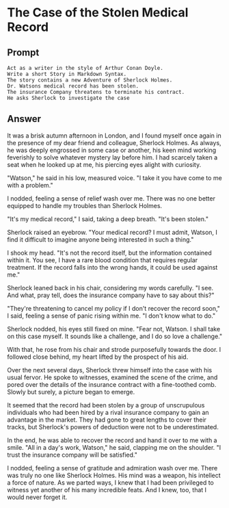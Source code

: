 # The Case of the Stolen Medical Record

## Prompt
```
Act as a writer in the style of Arthur Conan Doyle. 
Write a short Story in Markdown Syntax. 
The story contains a new Adventure of Sherlock Holmes. 
Dr. Watsons medical record has been stolen. 
The insurance Company threatens to terminate his contract. 
He asks Sherlock to investigate the case
```

## Answer

It was a brisk autumn afternoon in London, and I found myself once again in the presence of my dear friend and colleague, Sherlock Holmes. As always, he was deeply engrossed in some case or another, his keen mind working feverishly to solve whatever mystery lay before him. I had scarcely taken a seat when he looked up at me, his piercing eyes alight with curiosity.

"Watson," he said in his low, measured voice. "I take it you have come to me with a problem."

I nodded, feeling a sense of relief wash over me. There was no one better equipped to handle my troubles than Sherlock Holmes.

"It's my medical record," I said, taking a deep breath. "It's been stolen."

Sherlock raised an eyebrow. "Your medical record? I must admit, Watson, I find it difficult to imagine anyone being interested in such a thing."

I shook my head. "It's not the record itself, but the information contained within it. You see, I have a rare blood condition that requires regular treatment. If the record falls into the wrong hands, it could be used against me."

Sherlock leaned back in his chair, considering my words carefully. "I see. And what, pray tell, does the insurance company have to say about this?"

"They're threatening to cancel my policy if I don't recover the record soon," I said, feeling a sense of panic rising within me. "I don't know what to do."

Sherlock nodded, his eyes still fixed on mine. "Fear not, Watson. I shall take on this case myself. It sounds like a challenge, and I do so love a challenge."

With that, he rose from his chair and strode purposefully towards the door. I followed close behind, my heart lifted by the prospect of his aid.

Over the next several days, Sherlock threw himself into the case with his usual fervor. He spoke to witnesses, examined the scene of the crime, and pored over the details of the insurance contract with a fine-toothed comb. Slowly but surely, a picture began to emerge.

It seemed that the record had been stolen by a group of unscrupulous individuals who had been hired by a rival insurance company to gain an advantage in the market. They had gone to great lengths to cover their tracks, but Sherlock's powers of deduction were not to be underestimated.

In the end, he was able to recover the record and hand it over to me with a smile. "All in a day's work, Watson," he said, clapping me on the shoulder. "I trust the insurance company will be satisfied."

I nodded, feeling a sense of gratitude and admiration wash over me. There was truly no one like Sherlock Holmes. His mind was a weapon, his intellect a force of nature. As we parted ways, I knew that I had been privileged to witness yet another of his many incredible feats. And I knew, too, that I would never forget it.